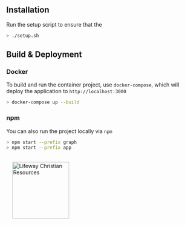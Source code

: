 ## Installation
Run the setup script to ensure that the 
```bash
> ./setup.sh
```

## Build & Deployment

### Docker

To build and run the container project, use `docker-compose`, which will deploy the application
to `http://localhost:3000`

```bash
> docker-compose up --build
```

### npm

You can also run the project locally via `npm`

```bash
> npm start --prefix graph
> npm start --prefix app
```

<div class="footer">
  <img src="https://commerce-notification-service-uat.s3.amazonaws.com/emails/Lifewaylogo__RGB_gray_flat.png" alt="Lifeway Christian Resources" width="150" style="padding: 1rem;">
</div>
